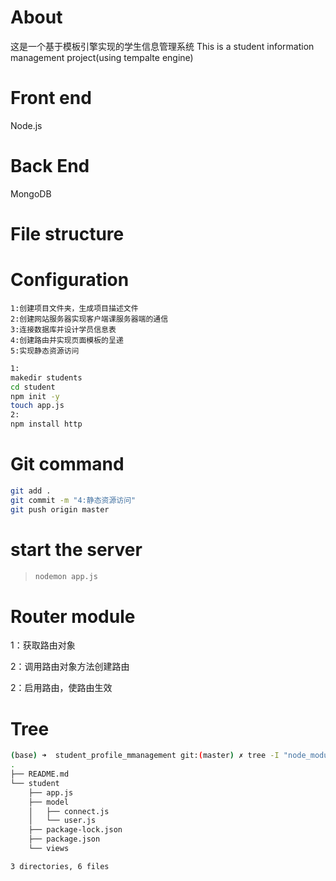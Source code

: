 # About
这是一个基于模板引擎实现的学生信息管理系统
This is a student information management project(using tempalte engine)

# Front end
Node.js

# Back End 
MongoDB

# File structure

# Configuration
```
1:创建项目文件夹，生成项目描述文件
2:创建网站服务器实现客户端课服务器端的通信
3:连接数据库并设计学员信息表
4:创建路由并实现页面模板的呈递
5:实现静态资源访问
```



```bash
1:
makedir students
cd student
npm init -y
touch app.js
2:
npm install http
```



# Git command

```bash
git add .
git commit -m "4:静态资源访问"
git push origin master
```



# start the server

 >```bash
 >nodemon app.js
 >```
 >
 >

# Router module

1：获取路由对象

2：调用路由对象方法创建路由

2：启用路由，使路由生效

# Tree

```bash
(base) ➜  student_profile_mmanagement git:(master) ✗ tree -I "node_modules"
.
├── README.md
└── student
    ├── app.js
    ├── model
    │   ├── connect.js
    │   └── user.js
    ├── package-lock.json
    ├── package.json
    └── views

3 directories, 6 files
```

